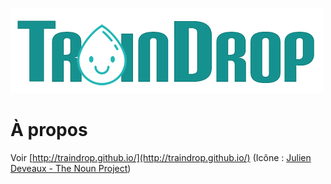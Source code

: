 ![](https://raw.githubusercontent.com/TrainDrop/traindrop.github.io/master/assets/traindrop-logo.png)

À propos
========

Voir [http://traindrop.github.io/](http://traindrop.github.io/)
(Icône : [Julien Deveaux - The Noun Project](http://thenounproject.com/Julihan/))
